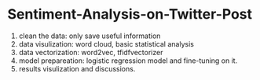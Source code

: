 # Sentiment-Analysis-on-Twitter-Post
1. clean the data: only save useful information
2. data visulization: word cloud, basic statistical analysis
3. data vectorization: word2vec, tfidfvectorizer
4. model prepareation: logistic regression model and fine-tuning on it.
5. results visulization and discussions.
